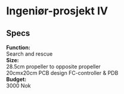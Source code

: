﻿# Ingeniør-prosjekt IV

## Specs
**Function:** <br>
Search and rescue<br>
**Size:**<br>
28.5cm propeller to opposite propeller<br>
20cmx20cm PCB design FC-controller & PDB <br> 
**Budget:**<br>
3000 Nok


